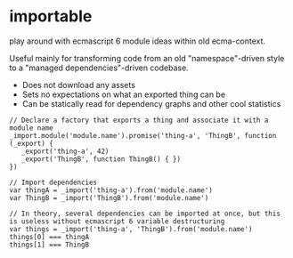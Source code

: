 importable
==========

play around with ecmascript 6 module ideas within old ecma-context.

Useful mainly for transforming code from an old "namespace"-driven style to a "managed dependencies"-driven codebase.

* Does not download any assets
* Sets no expectations on what an exported thing can be
* Can be statically read for dependency graphs and other cool statistics

```
// Declare a factory that exports a thing and associate it with a module name
_import.module('module.name').promise('thing-a', 'ThingB', function (_export) {
   _export('thing-a', 42)
   _export('ThingB', function ThingB() { })
})
```

```
// Import dependencies
var thingA = _import('thing-a').from('module.name')
var ThingB = _import('ThingB').from('module.name')

// In theory, several dependencies can be imported at once, but this is useless without ecmascript 6 variable destructuring
var things = _import('thing-a', 'ThingB').from('module.name')
things[0] === thingA
things[1] === ThingB
```
